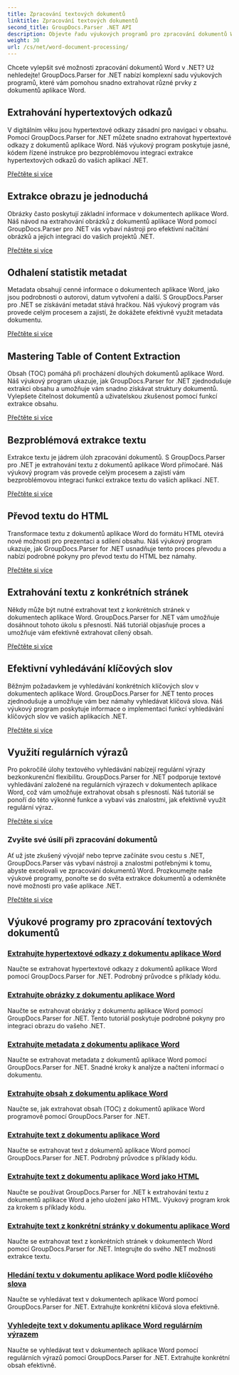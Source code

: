 ```yaml
---
title: Zpracování textových dokumentů
linktitle: Zpracování textových dokumentů
second_title: GroupDocs.Parser .NET API
description: Objevte řadu výukových programů pro zpracování dokumentů Word pomocí GroupDocs.Parser pro .NET. Extrahujte hypertextové odkazy, obrázky, metadata a další.
weight: 30
url: /cs/net/word-document-processing/
---
```

Chcete vylepšit své možnosti zpracování dokumentů Word v .NET? Už nehledejte! GroupDocs.Parser for .NET nabízí komplexní sadu výukových programů, které vám pomohou snadno extrahovat různé prvky z dokumentů aplikace Word.

## Extrahování hypertextových odkazů
V digitálním věku jsou hypertextové odkazy zásadní pro navigaci v obsahu. Pomocí GroupDocs.Parser for .NET můžete snadno extrahovat hypertextové odkazy z dokumentů aplikace Word. Náš výukový program poskytuje jasné, kódem řízené instrukce pro bezproblémovou integraci extrakce hypertextových odkazů do vašich aplikací .NET.

[Přečtěte si více](./extract-hyperlinks-from-word-document/)

## Extrakce obrazu je jednoduchá
Obrázky často poskytují základní informace v dokumentech aplikace Word. Náš návod na extrahování obrázků z dokumentů aplikace Word pomocí GroupDocs.Parser pro .NET vás vybaví nástroji pro efektivní načítání obrázků a jejich integraci do vašich projektů .NET.

[Přečtěte si více](./extract-images-from-word-document/)

## Odhalení statistik metadat
Metadata obsahují cenné informace o dokumentech aplikace Word, jako jsou podrobnosti o autorovi, datum vytvoření a další. S GroupDocs.Parser pro .NET se získávání metadat stává hračkou. Náš výukový program vás provede celým procesem a zajistí, že dokážete efektivně využít metadata dokumentu.

[Přečtěte si více](./extract-metadata-from-word-document/)

## Mastering Table of Content Extraction
Obsah (TOC) pomáhá při procházení dlouhých dokumentů aplikace Word. Náš výukový program ukazuje, jak GroupDocs.Parser for .NET zjednodušuje extrakci obsahu a umožňuje vám snadno získávat struktury dokumentů. Vylepšete čitelnost dokumentů a uživatelskou zkušenost pomocí funkcí extrakce obsahu.

[Přečtěte si více](./extract-table-of-contents-from-word-document/)

## Bezproblémová extrakce textu
Extrakce textu je jádrem úloh zpracování dokumentů. S GroupDocs.Parser pro .NET je extrahování textu z dokumentů aplikace Word přímočaré. Náš výukový program vás provede celým procesem a zajistí vám bezproblémovou integraci funkcí extrakce textu do vašich aplikací .NET.

[Přečtěte si více](./extract-text-from-word-document/)

## Převod textu do HTML
Transformace textu z dokumentů aplikace Word do formátu HTML otevírá nové možnosti pro prezentaci a sdílení obsahu. Náš výukový program ukazuje, jak GroupDocs.Parser for .NET usnadňuje tento proces převodu a nabízí podrobné pokyny pro převod textu do HTML bez námahy.

[Přečtěte si více](./extract-text-from-word-document-as-html/)

## Extrahování textu z konkrétních stránek
Někdy může být nutné extrahovat text z konkrétních stránek v dokumentech aplikace Word. GroupDocs.Parser for .NET vám umožňuje dosáhnout tohoto úkolu s přesností. Náš tutoriál objasňuje proces a umožňuje vám efektivně extrahovat cílený obsah.

[Přečtěte si více](./extract-text-from-specific-page-in-word-document/)

## Efektivní vyhledávání klíčových slov
Běžným požadavkem je vyhledávání konkrétních klíčových slov v dokumentech aplikace Word. GroupDocs.Parser for .NET tento proces zjednodušuje a umožňuje vám bez námahy vyhledávat klíčová slova. Náš výukový program poskytuje informace o implementaci funkcí vyhledávání klíčových slov ve vašich aplikacích .NET.

[Přečtěte si více](./search-text-in-word-document-by-keyword/)

## Využití regulárních výrazů
Pro pokročilé úlohy textového vyhledávání nabízejí regulární výrazy bezkonkurenční flexibilitu. GroupDocs.Parser for .NET podporuje textové vyhledávání založené na regulárních výrazech v dokumentech aplikace Word, což vám umožňuje extrahovat obsah s přesností. Náš tutoriál se ponoří do této výkonné funkce a vybaví vás znalostmi, jak efektivně využít regulární výraz.

[Přečtěte si více](./search-text-in-word-document-by-regular-expression/)

### Zvyšte své úsilí při zpracování dokumentů

Ať už jste zkušený vývojář nebo teprve začínáte svou cestu s .NET, GroupDocs.Parser vás vybaví nástroji a znalostmi potřebnými k tomu, abyste excelovali ve zpracování dokumentů Word. Prozkoumejte naše výukové programy, ponořte se do světa extrakce dokumentů a odemkněte nové možnosti pro vaše aplikace .NET.

[Přečtěte si více](./extract-hyperlinks-from-word-document/)

## Výukové programy pro zpracování textových dokumentů
### [Extrahujte hypertextové odkazy z dokumentu aplikace Word](./extract-hyperlinks-from-word-document/)
Naučte se extrahovat hypertextové odkazy z dokumentů aplikace Word pomocí GroupDocs.Parser for .NET. Podrobný průvodce s příklady kódu.
### [Extrahujte obrázky z dokumentu aplikace Word](./extract-images-from-word-document/)
Naučte se extrahovat obrázky z dokumentu aplikace Word pomocí GroupDocs.Parser for .NET. Tento tutoriál poskytuje podrobné pokyny pro integraci obrazu do vašeho .NET.
### [Extrahujte metadata z dokumentu aplikace Word](./extract-metadata-from-word-document/)
Naučte se extrahovat metadata z dokumentů aplikace Word pomocí GroupDocs.Parser for .NET. Snadné kroky k analýze a načtení informací o dokumentu.
### [Extrahujte obsah z dokumentu aplikace Word](./extract-table-of-contents-from-word-document/)
Naučte se, jak extrahovat obsah (TOC) z dokumentů aplikace Word programově pomocí GroupDocs.Parser for .NET.
### [Extrahujte text z dokumentu aplikace Word](./extract-text-from-word-document/)
Naučte se extrahovat text z dokumentů aplikace Word pomocí GroupDocs.Parser for .NET. Podrobný průvodce s příklady kódu.
### [Extrahujte text z dokumentu aplikace Word jako HTML](./extract-text-from-word-document-as-html/)
Naučte se používat GroupDocs.Parser for .NET k extrahování textu z dokumentů aplikace Word a jeho uložení jako HTML. Výukový program krok za krokem s příklady kódu.
### [Extrahujte text z konkrétní stránky v dokumentu aplikace Word](./extract-text-from-specific-page-in-word-document/)
Naučte se extrahovat text z konkrétních stránek v dokumentech Word pomocí GroupDocs.Parser for .NET. Integrujte do svého .NET možnosti extrakce textu.
### [Hledání textu v dokumentu aplikace Word podle klíčového slova](./search-text-in-word-document-by-keyword/)
Naučte se vyhledávat text v dokumentech aplikace Word pomocí GroupDocs.Parser for .NET. Extrahujte konkrétní klíčová slova efektivně.
### [Vyhledejte text v dokumentu aplikace Word regulárním výrazem](./search-text-in-word-document-by-regular-expression/)
Naučte se vyhledávat text v dokumentech aplikace Word pomocí regulárních výrazů pomocí GroupDocs.Parser for .NET. Extrahujte konkrétní obsah efektivně.